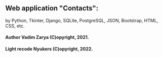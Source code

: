 ## Web application "Contacts":
by Python, Tkinter, Django, SQLite, PostgreSQL, JSON, Bootstrap, HTML, CSS, etc.
#### Author Vadim Zarya (C)opyright, 2021.
#### Light recode Nyukers (C)opyright, 2022.

